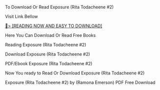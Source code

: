 To Download Or Read Exposure (Rita Todacheene #2)

Visit Link Bellow

<a href="https://uk.ebookarea.xyz/?book=204642470-exposure">📖&gt; [READING NOW AND EASY TO DOWNLOAD]</a>

Here You Can Download Or Read Free Books

Reading Exposure (Rita Todacheene #2)

Download Exposure (Rita Todacheene #2)

PDF/Ebook Exposure (Rita Todacheene #2)

Now You ready to Read Or Download Exposure (Rita Todacheene #2)

Exposure (Rita Todacheene #2) by (Ramona Emerson) PDF Free Download
